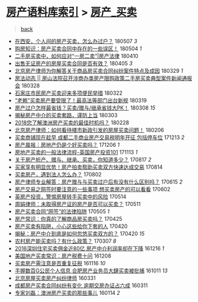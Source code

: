[房产语料库索引](../../README.md)  > [房产_买卖](房产_买卖.md)
====
> [back](../README.md)

- [在西安，个人间的房产买卖，怎么办过户？](http://jkwz.applinzi.com/ittc/7100439868641641489.html#%E5%9C%A8%E8%A5%BF%E5%AE%89%EF%BC%8C%E4%B8%AA%E4%BA%BA%E9%97%B4%E7%9A%84%E6%88%BF%E4%BA%A7%E4%B9%B0%E5%8D%96%EF%BC%8C%E6%80%8E%E4%B9%88%E5%8A%9E%E8%BF%87%E6%88%B7%EF%BC%9F) 180507 *3* 
- [购房知识：房产买卖合同中存在的一些误区！](http://jkwz.applinzi.com/ittc/7099385095284851729.html#%E8%B4%AD%E6%88%BF%E7%9F%A5%E8%AF%86%EF%BC%9A%E6%88%BF%E4%BA%A7%E4%B9%B0%E5%8D%96%E5%90%88%E5%90%8C%E4%B8%AD%E5%AD%98%E5%9C%A8%E7%9A%84%E4%B8%80%E4%BA%9B%E8%AF%AF%E5%8C%BA%EF%BC%81) 180504 *1* 
- [二手房买卖中，如何应对“一房二卖”|房产法律](http://jkwz.applinzi.com/ittc/7090313338863223824.html#%E4%BA%8C%E6%89%8B%E6%88%BF%E4%B9%B0%E5%8D%96%E4%B8%AD%EF%BC%8C%E5%A6%82%E4%BD%95%E5%BA%94%E5%AF%B9%E2%80%9C%E4%B8%80%E6%88%BF%E4%BA%8C%E5%8D%96%E2%80%9D%7C%E6%88%BF%E4%BA%A7%E6%B3%95%E5%BE%8B) 180410  
- [出售无证房产的房屋买卖合同是否有效？](http://jkwz.applinzi.com/ittc/7088285019640693777.html#%E5%87%BA%E5%94%AE%E6%97%A0%E8%AF%81%E6%88%BF%E4%BA%A7%E7%9A%84%E6%88%BF%E5%B1%8B%E4%B9%B0%E5%8D%96%E5%90%88%E5%90%8C%E6%98%AF%E5%90%A6%E6%9C%89%E6%95%88%EF%BC%9F) 180405 *3* 
- [北京房产律师为你解答关于商品房买卖合同纠纷案件特点及成因](http://jkwz.applinzi.com/ittc/7085921478812107782.html#%E5%8C%97%E4%BA%AC%E6%88%BF%E4%BA%A7%E5%BE%8B%E5%B8%88%E4%B8%BA%E4%BD%A0%E8%A7%A3%E7%AD%94%E5%85%B3%E4%BA%8E%E5%95%86%E5%93%81%E6%88%BF%E4%B9%B0%E5%8D%96%E5%90%88%E5%90%8C%E7%BA%A0%E7%BA%B7%E6%A1%88%E4%BB%B6%E7%89%B9%E7%82%B9%E5%8F%8A%E6%88%90%E5%9B%A0) 180329 *1* 
- [房法动态 || 房山法院召开涉商办类房产限购政策二手房买卖典型案件新闻通报会](http://jkwz.applinzi.com/ittc/7085524843212833798.html#%E6%88%BF%E6%B3%95%E5%8A%A8%E6%80%81+%7C%7C+%E6%88%BF%E5%B1%B1%E6%B3%95%E9%99%A2%E5%8F%AC%E5%BC%80%E6%B6%89%E5%95%86%E5%8A%9E%E7%B1%BB%E6%88%BF%E4%BA%A7%E9%99%90%E8%B4%AD%E6%94%BF%E7%AD%96%E4%BA%8C%E6%89%8B%E6%88%BF%E4%B9%B0%E5%8D%96%E5%85%B8%E5%9E%8B%E6%A1%88%E4%BB%B6%E6%96%B0%E9%97%BB%E9%80%9A%E6%8A%A5%E4%BC%9A) 180328  
- [石家庄市民房产买卖迎来多项便民举措](http://jkwz.applinzi.com/ittc/7083191352777245706.html#%E7%9F%B3%E5%AE%B6%E5%BA%84%E5%B8%82%E6%B0%91%E6%88%BF%E4%BA%A7%E4%B9%B0%E5%8D%96%E8%BF%8E%E6%9D%A5%E5%A4%9A%E9%A1%B9%E4%BE%BF%E6%B0%91%E4%B8%BE%E6%8E%AA) 180322  
- [“老赖”买卖房产要受限了！最高法等部门出台新规](http://jkwz.applinzi.com/ittc/7082173848919475216.html#%E2%80%9C%E8%80%81%E8%B5%96%E2%80%9D%E4%B9%B0%E5%8D%96%E6%88%BF%E4%BA%A7%E8%A6%81%E5%8F%97%E9%99%90%E4%BA%86%EF%BC%81%E6%9C%80%E9%AB%98%E6%B3%95%E7%AD%89%E9%83%A8%E9%97%A8%E5%87%BA%E5%8F%B0%E6%96%B0%E8%A7%84) 180319  
- [房产过户怎样最省钱？买卖/赠与/继承省钱大PK！](http://jkwz.applinzi.com/ittc/7078128444196258823.html#%E6%88%BF%E4%BA%A7%E8%BF%87%E6%88%B7%E6%80%8E%E6%A0%B7%E6%9C%80%E7%9C%81%E9%92%B1%EF%BC%9F%E4%B9%B0%E5%8D%96%2F%E8%B5%A0%E4%B8%8E%2F%E7%BB%A7%E6%89%BF%E7%9C%81%E9%92%B1%E5%A4%A7PK%EF%BC%81) 180308 *15* 
- [揭秘房产中介的买卖套路，谨防上当](http://jkwz.applinzi.com/ittc/7076398711519577099.html#%E6%8F%AD%E7%A7%98%E6%88%BF%E4%BA%A7%E4%B8%AD%E4%BB%8B%E7%9A%84%E4%B9%B0%E5%8D%96%E5%A5%97%E8%B7%AF%EF%BC%8C%E8%B0%A8%E9%98%B2%E4%B8%8A%E5%BD%93) 180303  
- [2018您了解澳洲房产买卖的最佳时机吗？](http://jkwz.applinzi.com/ittc/7075082393075844102.html#2018%E6%82%A8%E4%BA%86%E8%A7%A3%E6%BE%B3%E6%B4%B2%E6%88%BF%E4%BA%A7%E4%B9%B0%E5%8D%96%E7%9A%84%E6%9C%80%E4%BD%B3%E6%97%B6%E6%9C%BA%E5%90%97%EF%BC%9F) 180228  
- [北京房产律师：如何看待楼市新政引发的房屋买卖问题！](http://jkwz.applinzi.com/ittc/7066905994997531664.html#%E5%8C%97%E4%BA%AC%E6%88%BF%E4%BA%A7%E5%BE%8B%E5%B8%88%EF%BC%9A%E5%A6%82%E4%BD%95%E7%9C%8B%E5%BE%85%E6%A5%BC%E5%B8%82%E6%96%B0%E6%94%BF%E5%BC%95%E5%8F%91%E7%9A%84%E6%88%BF%E5%B1%8B%E4%B9%B0%E5%8D%96%E9%97%AE%E9%A2%98%EF%BC%81) 180206  
- [买卖商铺现在趁早 成都二手商业房产交易税明年开征 包括停车位](http://jkwz.applinzi.com/ittc/7046597807044035601.html#%E4%B9%B0%E5%8D%96%E5%95%86%E9%93%BA%E7%8E%B0%E5%9C%A8%E8%B6%81%E6%97%A9+%E6%88%90%E9%83%BD%E4%BA%8C%E6%89%8B%E5%95%86%E4%B8%9A%E6%88%BF%E4%BA%A7%E4%BA%A4%E6%98%93%E7%A8%8E%E6%98%8E%E5%B9%B4%E5%BC%80%E5%BE%81+%E5%8C%85%E6%8B%AC%E5%81%9C%E8%BD%A6%E4%BD%8D) 171213 *2* 
- [房产晨报｜房地产仍是个好买卖吗？](http://jkwz.applinzi.com/ittc/7043924215412032529.html#%E6%88%BF%E4%BA%A7%E6%99%A8%E6%8A%A5%EF%BD%9C%E6%88%BF%E5%9C%B0%E4%BA%A7%E4%BB%8D%E6%98%AF%E4%B8%AA%E5%A5%BD%E4%B9%B0%E5%8D%96%E5%90%97%EF%BC%9F) 171206 *1* 
- [房地产买卖的一般法律流程-英国房产投资101](http://jkwz.applinzi.com/ittc/7035438653722067985.html#%E6%88%BF%E5%9C%B0%E4%BA%A7%E4%B9%B0%E5%8D%96%E7%9A%84%E4%B8%80%E8%88%AC%E6%B3%95%E5%BE%8B%E6%B5%81%E7%A8%8B-%E8%8B%B1%E5%9B%BD%E6%88%BF%E4%BA%A7%E6%8A%95%E8%B5%84101) 171113 *1* 
- [关于房产析产、赠与、继承、买卖，你知道多少？](http://jkwz.applinzi.com/ittc/7002734283243127824.html#%E5%85%B3%E4%BA%8E%E6%88%BF%E4%BA%A7%E6%9E%90%E4%BA%A7%E3%80%81%E8%B5%A0%E4%B8%8E%E3%80%81%E7%BB%A7%E6%89%BF%E3%80%81%E4%B9%B0%E5%8D%96%EF%BC%8C%E4%BD%A0%E7%9F%A5%E9%81%93%E5%A4%9A%E5%B0%91%EF%BC%9F) 170817 *2* 
- [买家享有明显优势！房产拍卖帮助买卖双方快速达成交易](http://jkwz.applinzi.com/ittc/7001702908427764753.html#%E4%B9%B0%E5%AE%B6%E4%BA%AB%E6%9C%89%E6%98%8E%E6%98%BE%E4%BC%98%E5%8A%BF%EF%BC%81%E6%88%BF%E4%BA%A7%E6%8B%8D%E5%8D%96%E5%B8%AE%E5%8A%A9%E4%B9%B0%E5%8D%96%E5%8F%8C%E6%96%B9%E5%BF%AB%E9%80%9F%E8%BE%BE%E6%88%90%E4%BA%A4%E6%98%93) 170814  
- [买卖房产，遇到法人怎么办？](http://jkwz.applinzi.com/ittc/6997143553023935505.html#%E4%B9%B0%E5%8D%96%E6%88%BF%E4%BA%A7%EF%BC%8C%E9%81%87%E5%88%B0%E6%B3%95%E4%BA%BA%E6%80%8E%E4%B9%88%E5%8A%9E%EF%BC%9F) 170802  
- [房产律师专业解答：房产赠与与买卖过户后有没有什么区别吗？](http://jkwz.applinzi.com/ittc/6979445702282183684.html#%E6%88%BF%E4%BA%A7%E5%BE%8B%E5%B8%88%E4%B8%93%E4%B8%9A%E8%A7%A3%E7%AD%94%EF%BC%9A%E6%88%BF%E4%BA%A7%E8%B5%A0%E4%B8%8E%E4%B8%8E%E4%B9%B0%E5%8D%96%E8%BF%87%E6%88%B7%E5%90%8E%E6%9C%89%E6%B2%A1%E6%9C%89%E4%BB%80%E4%B9%88%E5%8C%BA%E5%88%AB%E5%90%97%EF%BC%9F) 170615 *2* 
- [房产交易之网签时要注意的一些事项 想买卖房产的可以看看](http://jkwz.applinzi.com/ittc/6974653604211196932.html#%E6%88%BF%E4%BA%A7%E4%BA%A4%E6%98%93%E4%B9%8B%E7%BD%91%E7%AD%BE%E6%97%B6%E8%A6%81%E6%B3%A8%E6%84%8F%E7%9A%84%E4%B8%80%E4%BA%9B%E4%BA%8B%E9%A1%B9+%E6%83%B3%E4%B9%B0%E5%8D%96%E6%88%BF%E4%BA%A7%E7%9A%84%E5%8F%AF%E4%BB%A5%E7%9C%8B%E7%9C%8B) 170602  
- [英房产投资，警惕房屋转手买卖中的风险](http://jkwz.applinzi.com/ittc/6967481902226211844.html#%E8%8B%B1%E6%88%BF%E4%BA%A7%E6%8A%95%E8%B5%84%EF%BC%8C%E8%AD%A6%E6%83%95%E6%88%BF%E5%B1%8B%E8%BD%AC%E6%89%8B%E4%B9%B0%E5%8D%96%E4%B8%AD%E7%9A%84%E9%A3%8E%E9%99%A9) 170514  
- [周娟律师：未取得房产证的房产是否可以买卖？](http://jkwz.applinzi.com/ittc/6966401399268066309.html#%E5%91%A8%E5%A8%9F%E5%BE%8B%E5%B8%88%EF%BC%9A%E6%9C%AA%E5%8F%96%E5%BE%97%E6%88%BF%E4%BA%A7%E8%AF%81%E7%9A%84%E6%88%BF%E4%BA%A7%E6%98%AF%E5%90%A6%E5%8F%AF%E4%BB%A5%E4%B9%B0%E5%8D%96%EF%BC%9F) 170511  
- [房产买卖合同“网签”的法律陷阱](http://jkwz.applinzi.com/ittc/6964278720780043269.html#%E6%88%BF%E4%BA%A7%E4%B9%B0%E5%8D%96%E5%90%88%E5%90%8C%E2%80%9C%E7%BD%91%E7%AD%BE%E2%80%9D%E7%9A%84%E6%B3%95%E5%BE%8B%E9%99%B7%E9%98%B1) 170505 *1* 
- [房产常识：你真的了解商品房买卖吗？](http://jkwz.applinzi.com/ittc/6960487122845828101.html#%E6%88%BF%E4%BA%A7%E5%B8%B8%E8%AF%86%EF%BC%9A%E4%BD%A0%E7%9C%9F%E7%9A%84%E4%BA%86%E8%A7%A3%E5%95%86%E5%93%81%E6%88%BF%E4%B9%B0%E5%8D%96%E5%90%97%EF%BC%9F) 170425  
- [房产买卖有陷阱，小心这些给你下套的人](http://jkwz.applinzi.com/ittc/6958679094647587844.html#%E6%88%BF%E4%BA%A7%E4%B9%B0%E5%8D%96%E6%9C%89%E9%99%B7%E9%98%B1%EF%BC%8C%E5%B0%8F%E5%BF%83%E8%BF%99%E4%BA%9B%E7%BB%99%E4%BD%A0%E4%B8%8B%E5%A5%97%E7%9A%84%E4%BA%BA) 170420  
- [揭秘：房产中介到底是如何忽悠买卖双方的？](http://jkwz.applinzi.com/ittc/6958624356166009860.html#%E6%8F%AD%E7%A7%98%EF%BC%9A%E6%88%BF%E4%BA%A7%E4%B8%AD%E4%BB%8B%E5%88%B0%E5%BA%95%E6%98%AF%E5%A6%82%E4%BD%95%E5%BF%BD%E6%82%A0%E4%B9%B0%E5%8D%96%E5%8F%8C%E6%96%B9%E7%9A%84%EF%BC%9F) 170420 *15* 
- [农村房产能买卖吗？有什么政策？](http://jkwz.applinzi.com/ittc/6942225940204749829.html#%E5%86%9C%E6%9D%91%E6%88%BF%E4%BA%A7%E8%83%BD%E4%B9%B0%E5%8D%96%E5%90%97%EF%BC%9F%E6%9C%89%E4%BB%80%E4%B9%88%E6%94%BF%E7%AD%96%EF%BC%9F) 170307 *8* 
- [2016深圳住宅买卖佣金近80亿 房产中介利润率却在下降](http://jkwz.applinzi.com/ittc/6912193650418516996.html#2016%E6%B7%B1%E5%9C%B3%E4%BD%8F%E5%AE%85%E4%B9%B0%E5%8D%96%E4%BD%A3%E9%87%91%E8%BF%9180%E4%BA%BF+%E6%88%BF%E4%BA%A7%E4%B8%AD%E4%BB%8B%E5%88%A9%E6%B6%A6%E7%8E%87%E5%8D%B4%E5%9C%A8%E4%B8%8B%E9%99%8D) 161216 *1* 
- [美国地产买卖常识：房产税费十问](http://jkwz.applinzi.com/ittc/6909266344817460228.html#%E7%BE%8E%E5%9B%BD%E5%9C%B0%E4%BA%A7%E4%B9%B0%E5%8D%96%E5%B8%B8%E8%AF%86%EF%BC%9A%E6%88%BF%E4%BA%A7%E7%A8%8E%E8%B4%B9%E5%8D%81%E9%97%AE) 161208  
- [买卖房产需注意是否重复征税](http://jkwz.applinzi.com/ittc/6901215037426762756.html#%E4%B9%B0%E5%8D%96%E6%88%BF%E4%BA%A7%E9%9C%80%E6%B3%A8%E6%84%8F%E6%98%AF%E5%90%A6%E9%87%8D%E5%A4%8D%E5%BE%81%E7%A8%8E) 161116 *10* 
- [手握数百G公民个人信息 合肥房产业务员大肆买卖被批捕](http://jkwz.applinzi.com/ittc/6887624422663390212.html#%E6%89%8B%E6%8F%A1%E6%95%B0%E7%99%BEG%E5%85%AC%E6%B0%91%E4%B8%AA%E4%BA%BA%E4%BF%A1%E6%81%AF+%E5%90%88%E8%82%A5%E6%88%BF%E4%BA%A7%E4%B8%9A%E5%8A%A1%E5%91%98%E5%A4%A7%E8%82%86%E4%B9%B0%E5%8D%96%E8%A2%AB%E6%89%B9%E6%8D%95) 161011 *13* 
- [北京房屋买卖房产纠纷律师](http://jkwz.applinzi.com/ittc/6815709983832278020.html#%E5%8C%97%E4%BA%AC%E6%88%BF%E5%B1%8B%E4%B9%B0%E5%8D%96%E6%88%BF%E4%BA%A7%E7%BA%A0%E7%BA%B7%E5%BE%8B%E5%B8%88) 160331  
- [成都房产买卖合同纠纷有变化 逾期交房办证占六成](http://jkwz.applinzi.com/ittc/6808205243183531013.html#%E6%88%90%E9%83%BD%E6%88%BF%E4%BA%A7%E4%B9%B0%E5%8D%96%E5%90%88%E5%90%8C%E7%BA%A0%E7%BA%B7%E6%9C%89%E5%8F%98%E5%8C%96+%E9%80%BE%E6%9C%9F%E4%BA%A4%E6%88%BF%E5%8A%9E%E8%AF%81%E5%8D%A0%E5%85%AD%E6%88%90) 160311  
- [专家刘磊：澳洲房产买卖的那些事儿](http://jkwz.applinzi.com/ittc/6787127379046695941.html#%E4%B8%93%E5%AE%B6%E5%88%98%E7%A3%8A%EF%BC%9A%E6%BE%B3%E6%B4%B2%E6%88%BF%E4%BA%A7%E4%B9%B0%E5%8D%96%E7%9A%84%E9%82%A3%E4%BA%9B%E4%BA%8B%E5%84%BF) 160114 *2* 
